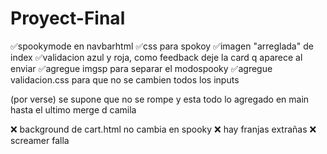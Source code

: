 # Proyect-Final

✅spookymode en navbarhtml
✅css para spokoy
✅imagen "arreglada" de index
✅validacion azul y roja, como feedback deje la card q aparece al enviar
✅agregue imgsp para separar el modospooky
✅agregue validacion.css para que no se cambien todos los inputs


(por verse) se supone que no se rompe y esta todo lo agregado en main hasta el ultimo merge d camila



❌ background de cart.html no cambia en spooky
❌ hay franjas extrañas
❌ screamer falla
